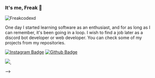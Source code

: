 ### It's me, Freak 👋

<img src="https://komarev.com/ghpvc/?username=Freakcodexd&label=Profile%20Viewers&color=37fa3f" alt="Freakcodexd" />

One day I started learning software as an enthusiast, and for as long as I can remember, it's been going in a loop. I wish to find a job later as a discord bot developer or web developer. You can check some of my projects from my repositories.

[![Instagram Badge](https://img.shields.io/badge/-Instagram-C13584?style=flat-quare&labelColor=C13584&logo=instagram&logoColor=white&link=link)](https://www.instagram.com/cagatayegeee/)
[![Github Badge](https://img.shields.io/badge/-Github-000?style=quare&labelColor=000&logo=Github&logoColor=white&link=link)](https://github.com/Freakcodexd?tab=repositories) 

<a href="https://github.com/Freakcodexd">
  <img src="https://github-readme-stats.vercel.app/api?username=Freakcodexd&count_private=true&hide_border=true&show_icons=true&include_all_commits=true&bg_color=0d1117&title_color=df761c&text_color=FFFFFF&icon_color=df761c">
<img src="">
</a>


-->
